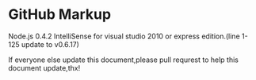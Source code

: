 ﻿GitHub Markup
=============

Node.js 0.4.2 IntelliSense for visual studio 2010 or express edition.(line 1-125 update to v0.6.17)

If everyone else update this document,please pull requrest to help this document update,thx!
